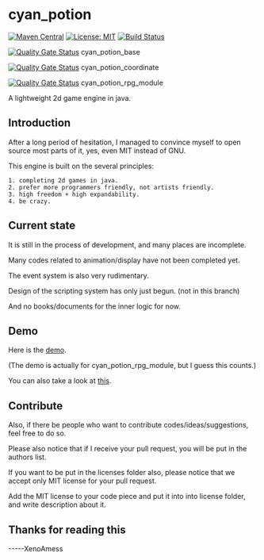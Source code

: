 # cyan_potion

[![Maven Central](https://maven-badges.herokuapp.com/maven-central/com.xenoamess.cyan_potion/cyan_potion/badge.svg)](https://maven-badges.herokuapp.com/maven-central/com.xenoamess.cyan_potion/cyan_potion)
[![License: MIT](https://img.shields.io/badge/License-MIT-yellow.svg)](https://opensource.org/licenses/MIT)
[![Build Status](https://travis-ci.org/cyanpotion/cyan_potion.svg?branch=master)](https://travis-ci.org/cyanpotion/cyan_potion)

[![Quality Gate Status](https://sonarcloud.io/api/project_badges/measure?project=cyan_potion_base&metric=alert_status)](https://sonarcloud.io/dashboard?id=cyan_potion_base)
cyan_potion_base

[![Quality Gate Status](https://sonarcloud.io/api/project_badges/measure?project=cyan_potion_coordinate&metric=alert_status)](https://sonarcloud.io/dashboard?id=cyan_potion_coordinate)
cyan_potion_coordinate

[![Quality Gate Status](https://sonarcloud.io/api/project_badges/measure?project=cyan_potion_rpg_module&metric=alert_status)](https://sonarcloud.io/dashboard?id=cyan_potion_rpg_module)
cyan_potion_rpg_module

A lightweight 2d game engine in java.

Introduction
----------
After a long period of hesitation, I managed to convince myself to open source most parts of it, yes, even MIT instead of GNU.

This engine is built on the several principles:

    1. completing 2d games in java.
    2. prefer more programmers friendly, not artists friendly.
    3. high freedom + high expandability.
    4. be crazy.

Current state
----------
It is still in the process of development, and many places are incomplete.

Many codes related to animation/display have not been completed yet.

The event system is also very rudimentary.

Design of the scripting system has only just begun. (not in this branch)

And no books/documents for the inner logic for now.

Demo
----------
Here is the [demo](https://github.com/cyanpotion/cyan_potion/tree/develop/src/demo).

(The demo is actually for cyan_potion_rpg_module, but I guess this counts.)

You can also take a look at [this](https://store.steampowered.com/app/999030/).

Contribute
----------

Also, if there be people who want to contribute codes/ideas/suggestions, feel free to do so.

Please also notice that if I receive your pull request, you will be put in the authors list.

If you want to be put in the licenses folder also, please notice that we accept only MIT license for your pull request.

Add the MIT license to your code piece and put it into into license folder, and write description about it.

Thanks for reading this
----------
-----XenoAmess
